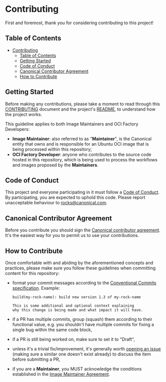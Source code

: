 # Contributing

First and foremost, thank you for considering contributing to this project!

## Table of Contents

- [Contributing](#contributing)
  - [Table of Contents](#table-of-contents)
  - [Getting Started](#getting-started)
  - [Code of Conduct](#code-of-conduct)
  - [Canonical Contributor Agreement](#canonical-contributor-agreement)
  - [How to Contribute](#how-to-contribute)

## Getting Started

Before making any contributions, please take a moment to read through this
[CONTRIBUTING](/CONTRIBUTING.md) document and the project's
[README](/README.md), to understand how the project works.

This guideline applies to both Image Maintainers and OCI Factory Developers:

- **Image Maintainer**: also referred to as "**Maintainer**", is the Canonical
entity that owns and is responsible for an Ubuntu OCI image that is being
processed within this repository;
- **OCI Factory Developer**: anyone who contributes to the source code hosted
in this repository, which is being used to process the workflows and images
proposed by the **Maintainers**.

## Code of Conduct

This project and everyone participating in it must
follow a [Code of Conduct](/CODE_OF_CONDUCT.md).
By participating, you are expected to uphold this code. Please report unacceptable behaviour to <rocks@canonical.com>.

## Canonical Contributor Agreement

Before you contribute you should sign the
[Canonical contributor agreement](https://ubuntu.com/legal/contributors).
It's the easiest way for you to permit us to use your contributions.

## How to Contribute

Once comfortable with and abiding by the aforementioned concepts and practices,
please make sure you follow these guidelines when committing content for this
repository:

- format your commit messages according to the [Conventional Commits
specification](https://www.conventionalcommits.org/en/v1.0.0/). Example:

  ```console
  build(my-rock-name): build new version 1.3 of my-rock-name

  This is some additional and optional context explaining
  why this change is being made and what impact it will have. 
  ```

- if a PR has multiple commits, group (squash) them according to their
functional value, e.g. you shouldn't have multiple commits for fixing a single
bug within the same code block,
- if a PR is still being worked on, make sure to set it to "Draft",
- unless it's a trivial fix/improvement, it's generally worth [opening an
issue](https://github.com/canonical/oci-factory/issues) (making sure a similar
one doesn't exist already) to discuss the item before submitting a PR,
- if you are a **Maintainer**, you MUST acknowledge the conditions established
in the [Image Maintainer Agreement](/IMAGE_MAINTAINER_AGREEMENT.md).
